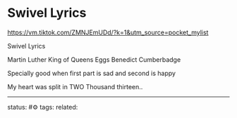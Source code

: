 # Swivel Lyrics
 
https://vm.tiktok.com/ZMNJEmUDd/?k=1&utm_source=pocket_mylist

Swivel Lyrics

Martin Luther King of Queens
Eggs Benedict Cumberbadge

Specially good when first part is sad and second is happy

My heart was split in 
TWO
Thousand thirteen..

---
status: #⚙️ 
tags: 
related: 
